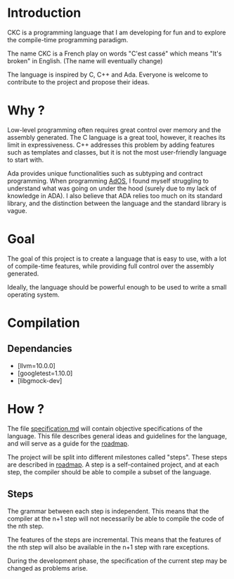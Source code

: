 # Introduction
CKC is a programming language that I am developing for fun and to explore the compile-time programming paradigm. 

The name CKC is a French play on words "C'est cassé" which means "It's broken" in English. (The name will eventually change)

The language is inspired by C, C++ and Ada. Everyone is welcome to contribute to the project and propose their ideas.


# Why ?
Low-level programming often requires great control over memory and the assembly generated. The C language is a great tool, however, it reaches its limit in expressiveness. C++ addresses this problem by adding features such as templates and classes, but it is not the most user-friendly language to start with.

Ada provides unique functionalities such as subtyping and contract programming. When programming [AdOS](https://github.com/Tbalta/AdOS), I found myself struggling to understand what was going on under the hood (surely due to my lack of knowledge in ADA). I also believe that ADA relies too much on its standard library, and the distinction between the language and the standard library is vague.


# Goal
The goal of this project is to create a language that is easy to use, with a lot of compile-time features, while providing full control over the assembly generated.

Ideally, the language should be powerful enough to be used to write a small operating system.
# Compilation
## Dependancies
- [llvm=10.0.0]
- [googletest=1.10.0]
- [libgmock-dev]
# How ?
The file [specification.md](specification.md) will contain objective specifications of the language. This file describes general ideas and guidelines for the language, and will serve as a guide for the [roadmap](roadmap.md).

The project will be split into different milestones called "steps". These steps are described in [roadmap](roadmap.md). A step is a self-contained project, and at each step, the compiler should be able to compile a subset of the language.

## Steps
The grammar between each step is independent. This means that the compiler at the n+1 step will not necessarily be able to compile the code of the nth step. 

The features of the steps are incremental. This means that the features of the nth step will also be available in the n+1 step with rare exceptions.

During the development phase, the specification of the current step may be changed as problems arise.



